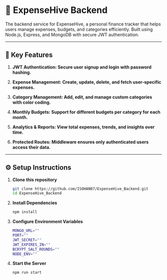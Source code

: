 # 💸 ExpenseHive Backend

The backend service for ExpenseHive, a personal finance tracker that helps users manage expenses, budgets, and categories efficiently. Built using Node.js, Express, and MongoDB with secure JWT authentication.

---

## 🔑 Key Features

1. **JWT Authentication: Secure user signup and login with password hashing.**  

2. **Expense Management: Create, update, delete, and fetch user-specific expenses.**  

3. **Category Management: Add, edit, and manage custom categories with color coding.**  

4. **Monthly Budgets: Support for different budgets per category for each month.**  

5. **Analytics & Reports: View total expenses, trends, and insights over time.**  

6. **Protected Routes: Middleware ensures only authenticated users access their data.**  

---

## ⚙️ Setup Instructions

1. **Clone this repository**  
   ```bash
   git clone https://github.com/ISOHAN07/ExpenseHive_Backend.git
   cd ExpenseHive_Backend
   
2. **Install Dependencies**
   ```bash
   npm install

3. **Configure Environment Variables**
   ```bash
   MONGO_URL=""
   PORT=""
   JWT_SECRET=""
   JWT_EXPIRES_IN=""      
   BCRYPT_SALT_ROUNDS=""
   NODE_ENV=""

4. **Start the Server**
   ```bash
   npm run start
